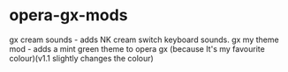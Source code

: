 # opera-gx-mods
gx cream sounds - adds NK cream switch keyboard sounds.
gx my theme mod - adds a mint green theme to opera gx (because It's my favourite colour)(v1.1 slightly changes the colour)
